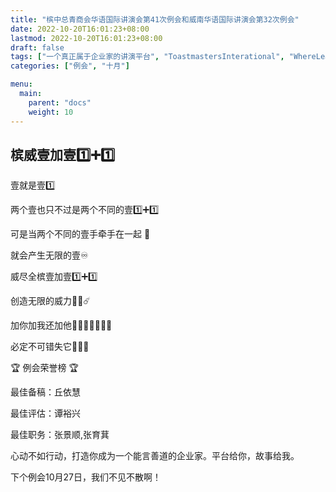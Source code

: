 ```yaml
---
title: "槟中总青商会华语国际讲演会第41次例会和威南华语国际讲演会第32次例会"
date: 2022-10-20T16:01:23+08:00
lastmod: 2022-10-20T16:01:23+08:00
draft: false
tags: ["一个真正属于企业家的讲演平台", "ToastmastersInterational", "WhereLeadersAreMade", "丘依慧", "谭裕兴","张景顺","张育萁"]
categories: ["例会", "十月"]

menu:
  main:
    parent: "docs"
    weight: 10
---
```

##  槟威壹加壹1️⃣➕1️⃣


壹就是壹1️⃣

两个壹也只不过是两个不同的壹1️⃣➕1️⃣

可是当两个不同的壹手牵手在一起 👫

就会产生无限的壹♾

威尽全槟壹加壹1️⃣➕1️⃣

创造无限的威力🥳🔥☄️

加你加我还加他🧍‍♀️🧍🏾‍♂️🧍🏼

必定不可错失它🥳😍💪

🏆 例会荣誉榜 🏆

最佳备稿：丘依慧

最佳评估：谭裕兴

最佳职务：张景顺,张育萁

心动不如行动，打造你成为一个能言善道的企业家。平台给你，故事给我。

下个例会10月27日，我们不见不散啊！ 